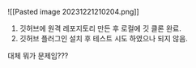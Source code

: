 ![[Pasted image 20231221210204.png]]

1. 깃허브에 원격 레포지토리 만든 후 로컬에 깃 클론 완료.
2. 깃허브 플러그인 설치 후 테스트 시도 하였으나 되지 않음.

대체 뭐가 문제임???
